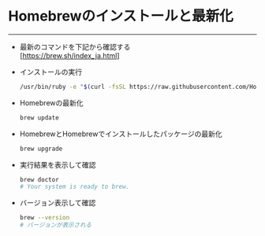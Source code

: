 # Homebrewのインストールと最新化

---

* 最新のコマンドを下記から確認する  
[<https://brew.sh/index_ja.html>]

* インストールの実行

  ```bash
  /usr/bin/ruby -e "$(curl -fsSL https://raw.githubusercontent.com/Homebrew/install/master/install)"
  ```

* Homebrewの最新化

  ```bash
  brew update
  ```

* HomebrewとHomebrewでインストールしたパッケージの最新化

  ```bash
  brew upgrade
  ```

* 実行結果を表示して確認

  ```bash
  brew doctor
  # Your system is ready to brew.
  ```

* バージョン表示して確認

  ```bash
  brew --version
  # バージョンが表示される
  ```
